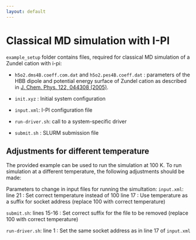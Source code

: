 ```yaml
---
layout: default
---
```


# Classical MD simulation with I-PI

`example_setup` folder contains files, required for classical MD simulation of a Zundel cation with i-pi:

 - `h5o2.dms4B.coeff.com.dat` and `h5o2.pes4B.coeff.dat` :  parameters of the HBB dipole and potential energy surface of Zundel cation as described in  [J. Chem. Phys. 122, 044308 (2005)](https://doi.org/10.1063/1.1834500).

 - `init.xyz` : Initial system configuration
 - `input.xml`: I-PI configuration file
 - `run-driver.sh`: call to a system-specific driver
 - `submit.sh` : SLURM submission file

 

## Adjustments for different temperature 

The provided example can be used to run the simulation at 100 K. To run simulation at a different temperature, the following adjustments should be made: 

Parameters to change in input files for running the simultation:
`input.xml`:  line  21   : Set correct temperature instead of 100 
            line  17   : Use temperature as a suffix for socket address (replace 100 with correct temperature)

`submit.sh`: lines 15-16      : Set correct suffix for the file to be removed  (replace 100 with correct temperature)

`run-driver.sh`:
           line 1     : Set the same socket address as in line 17 of `input.xml`
